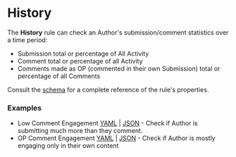 # History

The **History** rule can check an Author's submission/comment statistics over a time period:

* Submission total or percentage of All Activity
* Comment total or percentage of all Activity
* Comments made as OP (commented in their own Submission) total or percentage of all Comments

Consult the [schema](https://json-schema.app/view/%23%2Fdefinitions%2FHistoryJSONConfig?url=https%3A%2F%2Fraw.githubusercontent.com%2FFoxxMD%2Fcontext-mod%2Fmaster%2Fsrc%2FSchema%2FApp.json) for a complete reference of the rule's properties.

### Examples

* Low Comment Engagement [YAML](/docs/components/history/lowEngagement.yaml) | [JSON](/docs/components/history/lowEngagement.json5) - Check if Author is submitting much more than they comment.
* OP Comment Engagement [YAML](/docs/components/history/opOnlyEngagement.yaml) | [JSON](/docs/components/history/opOnlyEngagement.json5) - Check if Author is mostly engaging only in their own content
